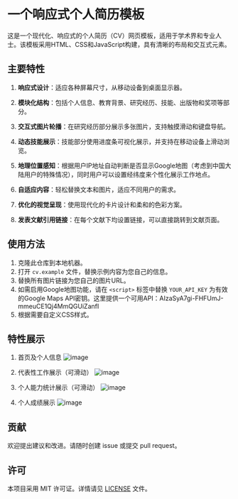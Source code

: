 # 一个响应式个人简历模板

这是一个现代化、响应式的个人简历（CV）网页模板，适用于学术界和专业人士。该模板采用HTML、CSS和JavaScript构建，具有清晰的布局和交互式元素。

## 主要特性

1. **响应式设计**：适应各种屏幕尺寸，从移动设备到桌面显示器。

2. **模块化结构**：包括个人信息、教育背景、研究经历、技能、出版物和奖项等部分。

3. **交互式图片轮播**：在研究经历部分展示多张图片，支持触摸滑动和键盘导航。

4. **动态技能展示**：技能部分使用进度条可视化展示，并支持在移动设备上滑动浏览。

5. **地理位置感知**：根据用户IP地址自动判断是否显示Google地图（考虑到中国大陆用户的特殊情况），同时用户可以设置经纬度来个性化展示工作地点。

6. **自适应内容**：轻松替换文本和图片，适应不同用户的需求。

7. **优化的视觉呈现**：使用现代化的卡片设计和柔和的色彩方案。

8. **发表文献引用链接**：在每个文献下均设置链接，可以直接跳转到文献页面。

## 使用方法

1. 克隆此仓库到本地机器。
2. 打开 `cv.example` 文件，替换示例内容为您自己的信息。
3. 替换所有图片链接为您自己的图片URL。
4. 如需启用Google地图功能，请在 `<script>` 标签中替换 `YOUR_API_KEY` 为有效的Google Maps API密钥。这里提供一个可用API：AIzaSyA7gi-FHFUmJ-mmeuCE1Qj4MmQGUiZanfI
5. 根据需要自定义CSS样式。

## 特性展示
1. 首页及个人信息
   ![image](https://github.com/user-attachments/assets/4ec6ccef-bf34-47bf-9cf9-6ba989a7588b)

2. 代表性工作展示（可滑动）
   ![image](https://github.com/user-attachments/assets/391534e5-6a4b-4101-bdb8-5645e3f60666)

3. 个人能力统计展示（可滑动）
   ![image](https://github.com/user-attachments/assets/62c08d9c-49f4-4bb0-88a3-4edde537a60b)

4. 个人成绩展示
   ![image](https://github.com/user-attachments/assets/dd704089-1709-41b5-b51e-0bd1a794fc89)


## 贡献

欢迎提出建议和改进。请随时创建 issue 或提交 pull request。

## 许可

本项目采用 MIT 许可证。详情请见 [LICENSE](LICENSE) 文件。
